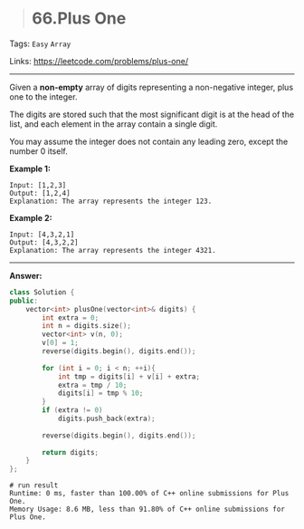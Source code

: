 > # 66.Plus One

Tags: `Easy` `Array`

Links: <https://leetcode.com/problems/plus-one/>

---

Given a **non-empty** array of digits representing a non-negative integer, plus one to the integer.

The digits are stored such that the most significant digit is at the head of the list, and each element in the array contain a single digit.

You may assume the integer does not contain any leading zero, except the number 0 itself.

**Example 1:**

```
Input: [1,2,3]
Output: [1,2,4]
Explanation: The array represents the integer 123.
```

**Example 2:**

```
Input: [4,3,2,1]
Output: [4,3,2,2]
Explanation: The array represents the integer 4321.
```

---

**Answer:**

```c++
class Solution {
public:
    vector<int> plusOne(vector<int>& digits) {
        int extra = 0;
        int n = digits.size();
        vector<int> v(n, 0);
        v[0] = 1;
        reverse(digits.begin(), digits.end());
        
        for (int i = 0; i < n; ++i){
            int tmp = digits[i] + v[i] + extra;
            extra = tmp / 10;
            digits[i] = tmp % 10;
        }
        if (extra != 0)
            digits.push_back(extra);
        
        reverse(digits.begin(), digits.end());
        
        return digits;
    }
};
```

```shell
# run result
Runtime: 0 ms, faster than 100.00% of C++ online submissions for Plus One.
Memory Usage: 8.6 MB, less than 91.80% of C++ online submissions for Plus One.
```


